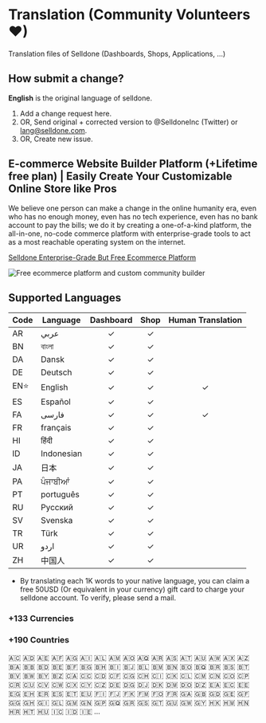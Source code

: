 # Translation (Community Volunteers ❤)
Translation files of Selldone (Dashboards, Shops, Applications, ...)

## How submit a change?
**English** is the original language of selldone.
1. Add a change request here.
2. OR, Send original + corrected version to @SelldoneInc (Twitter) or lang@selldone.com.
3. OR, Create new issue.

## E-commerce Website Builder Platform (+Lifetime free plan) | Easily Create Your Customizable Online Store like Pros

We believe one person can make a change in the online humanity era, even who has no enough money, even has no tech experience, even has no bank account to pay the bills; we do it by creating a one-of-a-kind platform, the all-in-one, no-code commerce platform with enterprise-grade tools to act as a most reachable operating system on the internet. 
     
[Selldone Enterprise-Grade But Free Ecommerce Platform](https://selldone.com/store-builder)

![Free ecommerce platform and custom community builder](https://cdn.selldone.com/app/contents/official-pages/store-builder/mockupboldfeaturesjpgcf839a27e0aeae46d4a4de1253108e42.jpg)


## Supported Languages

| Code     | Language | Dashboard | Shop | Human Translation |
|----------|----------|:---------:|:----:|:----:|
|    AR    |عربي     |     ✓    |  ✓   |     |
|    BN    |বাংলা     |     ✓    |  ✓   |     |
|    DA    |Dansk     |     ✓    |  ✓   |     |
|    DE    |Deutsch   |     ✓    |  ✓   |     |
|    EN⭐    |English   |     ✓    |  ✓   |  ✓   |
|    ES    |Español  |     ✓    |  ✓   |     |
|    FA    |فارسی    |     ✓    |  ✓   |  ✓   |
|    FR    |français  |     ✓    |  ✓   |     |
|    HI    |हिंदी      |     ✓    |  ✓   |     |
|    ID    |Indonesian|     ✓    |  ✓   |     |
|    JA    |日本      |     ✓    |  ✓   |     |
|    PA    |ਪੰਜਾਬੀਆਂ   |     ✓    |  ✓   |     |
|    PT    |português |     ✓    |  ✓   |     |
|    RU    |Pусский   |     ✓    |  ✓   |     |
|    SV    |Svenska   |     ✓    |  ✓   |     |
|    TR    |Türk      |     ✓    |  ✓   |     |
|    UR    |اردو     |     ✓    |  ✓   |     |
|    ZH    |中国人    |     ✓    |  ✓   |     |

* By translating each 1K words to your native language, you can claim a free 50USD (Or equivalent in your currency)  gift card to charge your selldone account. To verify, please send a mail.

### +133 Currencies

### +190 Countries 
 🇦🇨 🇦🇩 🇦🇪 🇦🇫 🇦🇬 🇦🇮 🇦🇱 🇦🇲 🇦🇴 🇦🇶 🇦🇷 🇦🇸 🇦🇹 🇦🇺 🇦🇼 🇦🇽 🇦🇿 🇧🇦 🇧🇧 🇧🇩 🇧🇪 🇧🇫 🇧🇬 🇧🇭 🇧🇮 🇧🇯 🇧🇱 🇧🇲 🇧🇳 🇧🇴 🇧🇶 🇧🇷 🇧🇸 🇧🇹 🇧🇻 🇧🇼 🇧🇾 🇧🇿 🇨🇦 🇨🇨 🇨🇩 🇨🇫 🇨🇬 🇨🇭 🇨🇮 🇨🇰 🇨🇱 🇨🇲 🇨🇳 🇨🇴 🇨🇵 🇨🇷 🇨🇺 🇨🇻 🇨🇼 🇨🇽 🇨🇾 🇨🇿 🇩🇪 🇩🇬 🇩🇯 🇩🇰 🇩🇲 🇩🇴 🇩🇿 🇪🇦 🇪🇨 🇪🇪 🇪🇬 🇪🇭 🇪🇷 🇪🇸 🇪🇹 🇪🇺 🇫🇮 🇫🇯 🇫🇰 🇫🇲 🇫🇴 🇫🇷 🇬🇦 🇬🇧 🇬🇩 🇬🇪 🇬🇫 🇬🇬 🇬🇭 🇬🇮 🇬🇱 🇬🇲 🇬🇳 🇬🇵 🇬🇶 🇬🇷 🇬🇸 🇬🇹 🇬🇺 🇬🇼 🇬🇾 🇭🇰 🇭🇲 🇭🇳 🇭🇷 🇭🇹 🇭🇺 🇮🇨 🇮🇩 🇮🇪 ...



